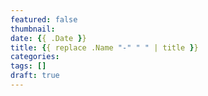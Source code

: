 ```yaml
---
featured: false
thumbnail: 
date: {{ .Date }}
title: {{ replace .Name "-" " " | title }}
categories: 
tags: []
draft: true
---
```

